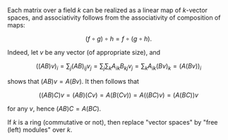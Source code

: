Each matrix over a field $k$ can be realized as a linear map of $k$-vector spaces, and associativity follows from the associativity of composition of maps:

$$
(f \circ g) \circ h = f \circ (g \circ h).
$$

Indeed, let $v$ be any vector (of appropriate size), and

$$
((AB)v)_i = \sum_{j} (AB)_{ij} v_j = \sum_{j} \sum_{k} A_{ik}B_{kj} v_j = \sum_{k} A_{ik} (Bv)_k = (A(Bv))_i
$$

shows that $(AB)v = A(Bv)$. It then follows that

$$
((AB)C)v = (AB)(Cv) = A(B(Cv)) = A((BC)v) = (A(BC))v
$$

for any $v$, hence $(AB)C=A(BC)$.

If $k$ is a ring (commutative or not), then replace "vector spaces" by "free (left) modules" over $k$.
